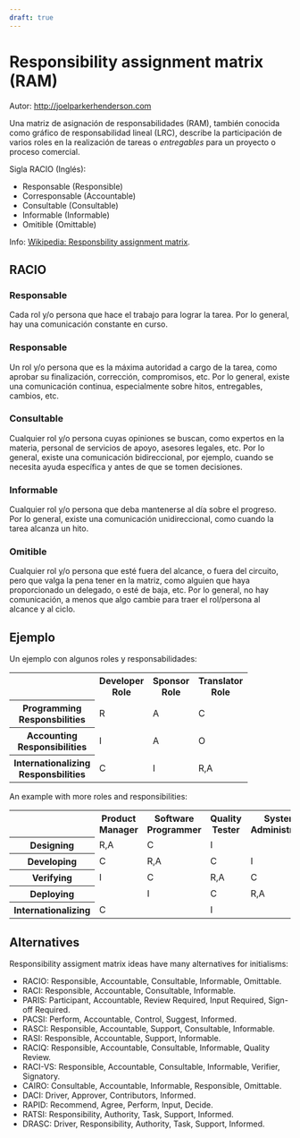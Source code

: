 ```yaml
---
draft: true
---
```

# Responsibility assignment matrix (RAM)

Autor: http://joelparkerhenderson.com

Una matriz de asignación de responsabilidades (RAM), también conocida como gráfico de responsabilidad lineal (LRC), describe la participación de varios roles en la realización de tareas o *entregables* para un proyecto o proceso comercial.

Sigla RACIO (Inglés):

* Responsable (Responsible)
* Corresponsable (Accountable)
* Consultable (Consultable)
* Informable (Informable)
* Omitible (Omittable)

Info: [Wikipedia: Responsbility assignment matrix](https://wikipedia.org/wiki/Responsibility_assignment_matrix).


## RACIO

### Responsable
Cada rol y/o persona que hace el trabajo para lograr la tarea.
Por lo general, hay una comunicación constante en curso.


### Responsable
Un rol y/o persona que es la máxima autoridad a cargo de la tarea, como aprobar su finalización, corrección, compromisos, etc.
Por lo general, existe una comunicación continua, especialmente sobre hitos, entregables, cambios, etc.

### Consultable
Cualquier rol y/o persona cuyas opiniones se buscan, como expertos en la materia, personal de servicios de apoyo, asesores legales, etc.
Por lo general, existe una comunicación bidireccional, por ejemplo, cuando se necesita ayuda específica y antes de que se tomen decisiones.

### Informable
Cualquier rol y/o persona que deba mantenerse al día sobre el progreso.
Por lo general, existe una comunicación unidireccional, como cuando la tarea alcanza un hito.

### Omitible
Cualquier rol y/o persona que esté fuera del alcance, o fuera del circuito, pero que valga la pena tener en la matriz, como alguien que haya proporcionado un delegado, o esté de baja, etc.
Por lo general, no hay comunicación, a menos que algo cambie para traer el rol/persona al alcance y al ciclo.


## Ejemplo
Un ejemplo con algunos roles y responsabilidades:

<table>
<tr>
<th></th>
<th>Developer<br>Role</th>
<th>Sponsor<br>Role</th>
<th>Translator<br>Role</th>
</tr>

<tr>
<th>Programming<br>Responsbilities</th>
<td>R</td>
<td>A</td>
<td>C</td>
</tr>

<tr>
<th>Accounting<br>Responsibilities</th>
<td>I</td>
<td>A</td>
<td>O</td>
</tr>

<tr>
<th>Internationalizing<br>Responsbilities</th>
<td>C</td>
<td>I</td>
<td>R,A</td>
</tr>

</table>


An example with more roles and responsibilities:

<table>
<tr>
<th></th>
<th>Product<br>Manager</th>
<th>Software<br>Programmer</th>
<th>Quality<br>Tester</th>
<th>System<br>Administrator</th>
<th>Language<br>Translator</th>
</tr>

<tr>
<th>Designing<br></th>
<td>R,A</td>
<td>C</td>
<td>I</td>
<td></td>
<td>C</td>
</tr>

<tr>
<th>Developing</th>
<td>C</td>
<td>R,A</td>
<td>C</td>
<td>I</td>
<td></td>
</tr>

<tr>
<th>Verifying</th>
<td>I</td>
<td>C</td>
<td>R,A</td>
<td>C</td>
<td></td>
</tr>

<tr>
<th>Deploying</th>
<td></td>
<td>I</td>
<td>C</td>
<td>R,A</td>
<td></td>
</tr>

<tr>
<th>Internationalizing</th>
<td>C</td>
<td></td>
<td>I</td>
<td></td>
<td>R,A</td>
</tr>

</table>


## Alternatives

Responsibility assigment matrix ideas have many alternatives for initialisms:

* RACIO: Responsible, Accountable, Consultable, Informable, Omittable.
* RACI: Responsible, Accountable, Consultable, Informable.
* PARIS: Participant, Accountable, Review Required, Input Required, Sign-off Required.
* PACSI: Perform, Accountable, Control, Suggest, Informed.
* RASCI: Responsible, Accountable, Support, Consultable, Informable.
* RASI: Responsible, Accountable, Support, Informable.
* RACIQ: Responsible, Accountable, Consultable, Informable, Quality Review.
* RACI-VS:  Responsible, Accountable, Consultable, Informable, Verifier, Signatory.
* CAIRO: Consultable, Accountable,  Informable, Responsible, Omittable.
* DACI: Driver, Approver, Contributors, Informed.
* RAPID: Recommend, Agree, Perform, Input, Decide.
* RATSI: Responsibility, Authority, Task, Support, Informed.
* DRASC: Driver, Responsibility, Authority, Task, Support, Informed.
